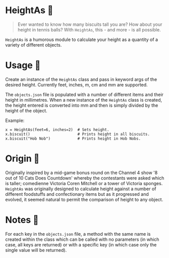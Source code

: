# HeightAs :cake:

>Ever wanted to know how many biscuits tall you are? How about your height in tennis balls? With `HeightAs`, this - and more - is all possible.

`HeightAs` is a humorous module to calculate your height as a quantity of a variety of different objects.

# Usage :cake:

Create an instance of the `HeightAs` class and pass in keyword args of the desired height. Currently feet, inches, m, cm and mm are supported.

The `objects.json` file is populated with a number of different items and their height in millimetres. When a new instance of the `HeightAs` class is created, the height entered is converted into mm and then is simply divided by the height of the object.

Example:

```
x = HeightAs(feet=6, inches=2)  # Sets height.
x.biscuit()                     # Prints height in all biscuits.
x.biscuit("Hob Nob")            # Prints height in Hob Nobs.
```

# Origin :cake:

Originally inspired by a mid-game bonus round on the Channel 4 show '8 out of 10 Cats Does Countdown' whereby the contestants were asked which is taller; comedienne Victoria Coren Mitchell or a tower of Victoria sponges. `HeightAs` was originally designed to calculate height against a number of different foodstuffs and confectionary items but as it progressed and evolved, it seemed natural to permit the comparison of height to any object.

# Notes :cake:
For each key in the `objects.json` file, a method with the same name is created within the class which can be called with no parameters (in which case, all keys are returned) or with a specific key (in which case only the single value will be returned).

